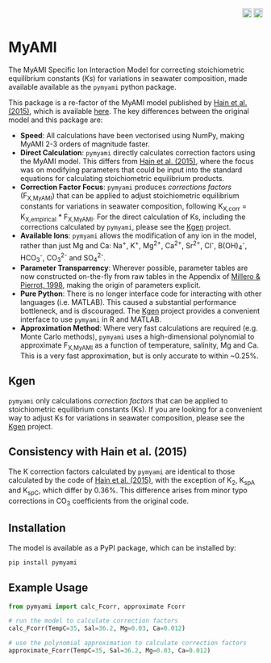 <div align="right">
<a href="https://github.com/PalaeoCarb/MyAMI/actions/workflows/test-myami.yml"><img src="https://github.com/PalaeoCarb/MyAMI/workflows/Check%20MyAMI%20Performance/badge.svg" height=18></a>
<a href="https://pypi.org/project/pymyami"><img src="https://badge.fury.io/py/pymyami.svg" height=18></a>
</div>

# MyAMI
The MyAMI Specific Ion Interaction Model for correcting stoichiometric equilibrium constants (*Ks*) for variations in seawater composition, made available available as the `pymyami` python package.

This package is a re-factor of the MyAMI model published by [Hain et al. (2015)](https://doi.org/10.1002/2014GB004986), which is available [here](https://github.com/MathisHain/MyAMI). The key differences between the original model and this package are:
- **Speed**: All calculations have been vectorised using NumPy, making MyAMI 2-3 orders of magnitude faster.
- **Direct Calculation**: `pymyami` directly calculates correction factors using the MyAMI model. This differs from [Hain et al. (2015)](https://doi.org/10.1002/2014GB004986), where the focus was on modifying parameters that could be input into the standard equations for calculating stoichiometric equilibrium products.
- **Correction Factor Focus**: `pymyami` produces *corrections factors* (F<sub>X,MyAMI</sub>) that can be applied to adjust stoichiometric equilibrium constants for variations in seawater composition, following K<sub>X,corr</sub> = K<sub>X,empirical</sub> * F<sub>X,MyAMI</sub>. For the direct calculation of Ks, including the corrections calculated by `pymyami`, please see the [Kgen](https://github.com/PalaeoCarb/Kgen) project.
- **Available Ions**: `pymyami` allows the modification of any ion in the model, rather than just Mg and Ca: Na<sup>+</sup>, K<sup>+</sup>, Mg<sup>2+</sup>, Ca<sup>2+</sup>, Sr<sup>2+</sup>, Cl<sup>-</sup>, B(OH)<sub>4</sub><sup>-</sup>, HCO<sub>3</sub><sup>-</sup>, CO<sub>3</sub><sup>2-</sup> and SO<sub>4</sub><sup>2-</sup>.
- **Parameter Transparrency**: Wherever possible, parameter tables are now constructed on-the-fly from raw tables in the Appendix of [Millero & Pierrot, 1998](https://doi.org/10.1023/A:1009656023546), making the origin of parameters explicit.
- **Pure Python**: There is no longer interface code for interacting with other languages (i.e. MATLAB). This caused a substantial performance bottleneck, and is discouraged. The [Kgen](https://github.com/PalaeoCarb/Kgen) project provides a convenient interface to use `pymyami` in R and MATLAB.
- **Approximation Method**: Where very fast calculations are required (e.g. Monte Carlo methods), `pymyami` uses a high-dimensional polynomial to approximate F<sub>X,MyAMI</sub> as a function of temperature, salinity, Mg and Ca. This is a very fast approximation, but is only accurate to within ~0.25%.

## Kgen
`pymyami` only calculations *correction factors* that can be applied to stoichiometric equilibrium constants (Ks). If you are looking for a convenient way to adjust Ks for variations in seawater composition, please see the [Kgen](https://github.com/PalaeoCarb/Kgen) project.

## Consistency with Hain et al. (2015)
The K correction factors calculated by `pymyami` are identical to those calculated by the code of [Hain et al. (2015)](https://doi.org/10.1002/2014GB004986), with the exception of K<sub>2</sub>, K<sub>spA</sub> and K<sub>spC</sub>, which differ by 0.36%. This difference arises from minor typo corrections in CO<sub>3</sub> coefficients from the original code.

## Installation

The model is available as a PyPI package, which can be installed by:

```python
pip install pymyami
```

## Example Usage
```python
from pymyami import calc_Fcorr, approximate Fcorr

# run the model to calculate correction factors
calc_Fcorr(TempC=35, Sal=36.2, Mg=0.03, Ca=0.012)

# use the polynomial approximation to calculate correction factors
approximate_Fcorr(TempC=35, Sal=36.2, Mg=0.03, Ca=0.012)
```
